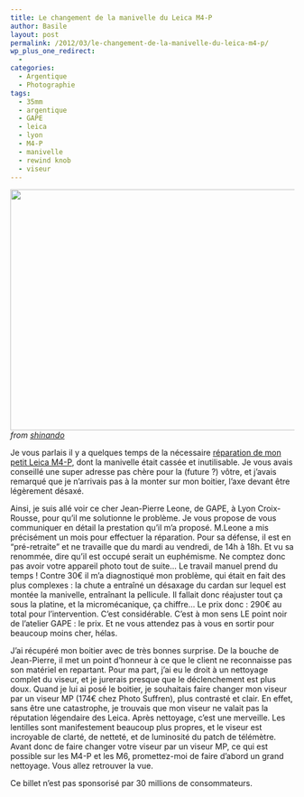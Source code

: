 ```yaml
---
title: Le changement de la manivelle du Leica M4-P
author: Basile
layout: post
permalink: /2012/03/le-changement-de-la-manivelle-du-leica-m4-p/
wp_plus_one_redirect:
  -
categories:
  - Argentique
  - Photographie
tags:
  - 35mm
  - argentique
  - GAPE
  - leica
  - lyon
  - M4-P
  - manivelle
  - rewind knob
  - viseur
---
```

[<img src="{{ site.url }}/assets/tumblr_lgkd58ESl71qzyjpqo1_1280.jpeg" alt="" title="tumblr_lgkd58ESl71qzyjpqo1_1280" width="640" height="427" class="aligncenter size-full wp-image-1094" />][1]
*from [shinando][1]*

Je vous parlais il y a quelques temps de la nécessaire [réparation de mon petit Leica M4-P][2], dont la manivelle était cassée et inutilisable.
Je vous avais conseillé une super adresse pas chère pour la (future ?) vôtre, et j&#8217;avais remarqué que je n&#8217;arrivais pas à la monter sur mon boitier, l&#8217;axe devant être légèrement désaxé.

Ainsi, je suis allé voir ce cher Jean-Pierre Leone, de GAPE, à Lyon Croix-Rousse, pour qu&#8217;il me solutionne le problème. Je vous propose de vous communiquer en détail la prestation qu&#8217;il m&#8217;a proposé.
M.Leone a mis précisément un mois pour effectuer la réparation. Pour sa défense, il est en &#8220;pré-retraite&#8221; et ne travaille que du mardi au vendredi, de 14h à 18h. Et vu sa renommée, dire qu&#8217;il est occupé serait un euphémisme. Ne comptez donc pas avoir votre appareil photo tout de suite&#8230; Le travail manuel prend du temps !
Contre 30€ il m&#8217;a diagnostiqué mon problème, qui était en fait des plus complexes : la chute a entraîné un désaxage du cardan sur lequel est montée la manivelle, entraînant la pellicule. Il fallait donc réajuster tout ça sous la platine, et la micromécanique, ça chiffre&#8230;
Le prix donc : 290€ au total pour l&#8217;intervention. C&#8217;est considérable. C&#8217;est à mon sens LE point noir de l&#8217;atelier GAPE : le prix. Et ne vous attendez pas à vous en sortir pour beaucoup moins cher, hélas.

J&#8217;ai récupéré mon boitier avec de très bonnes surprise. De la bouche de Jean-Pierre, il met un point d&#8217;honneur à ce que le client ne reconnaisse pas son matériel en repartant. Pour ma part, j&#8217;ai eu le droit à un nettoyage complet du viseur, et je jurerais presque que le déclenchement est plus doux.
Quand je lui ai posé le boitier, je souhaitais faire changer mon viseur par un viseur MP (174€ chez Photo Suffren), plus contrasté et clair. En effet, sans être une catastrophe, je trouvais que mon viseur ne valait pas la réputation légendaire des Leica. Après nettoyage, c&#8217;est une merveille. Les lentilles sont manifestement beaucoup plus propres, et le viseur est incroyable de clarté, de netteté, et de luminosité du patch de télémètre.
Avant donc de faire changer votre viseur par un viseur MP, ce qui est possible sur les M4-P et les M6, promettez-moi de faire d&#8217;abord un grand nettoyage. Vous allez retrouver la vue.

Ce billet n&#8217;est pas sponsorisé par 30 millions de consommateurs.

<div class="wp_plus_one_button" style="margin: 0 8px 8px 0; float:left; ">
  <g:plusone count="false" href="http://blog.basilesimon.fr/2012/03/le-changement-de-la-manivelle-du-leica-m4-p/" callback="wp_plus_one_handler"></g:plusone>
</div>

 [1]: http://shinando86.tumblr.com/post/3273440592/leica-m4-p-cron-35-f2-its-walters-not-mine
 [2]: http://blog.basilesimon.fr/2012/01/le-centre-conseil-leica-de-lyon-des-soucis-de-prix/
